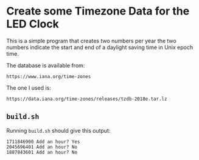 # Create some Timezone Data for the LED Clock

This is a simple program that creates two numbers per year
the two numbers indicate the start and end of a daylight
saving time in Unix epoch time.

The database is available from:

    https://www.iana.org/time-zones

The one I used is:

    https://data.iana.org/time-zones/releases/tzdb-2018e.tar.lz

## `build.sh`

Running `build.sh` should give this output:

    1711846900 Add an hour? Yes
    2045696401 Add an hour? No
    1887843601 Add an hour? No

